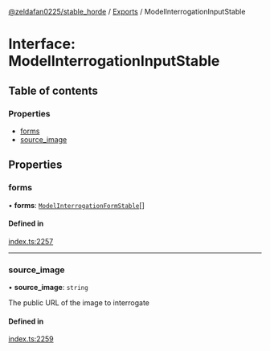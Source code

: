 [@zeldafan0225/stable_horde](../README.md) / [Exports](../modules.md) / ModelInterrogationInputStable

# Interface: ModelInterrogationInputStable

## Table of contents

### Properties

- [forms](ModelInterrogationInputStable.md#forms)
- [source\_image](ModelInterrogationInputStable.md#source_image)

## Properties

### forms

• **forms**: [`ModelInterrogationFormStable`](ModelInterrogationFormStable.md)[]

#### Defined in

[index.ts:2257](https://github.com/MrlolDev/stable_horde/blob/07c9e41/index.ts#L2257)

___

### source\_image

• **source\_image**: `string`

The public URL of the image to interrogate

#### Defined in

[index.ts:2259](https://github.com/MrlolDev/stable_horde/blob/07c9e41/index.ts#L2259)

